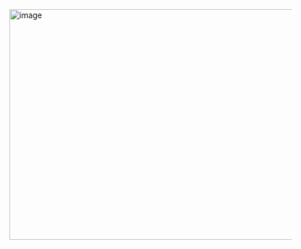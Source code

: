 <img width="728" height="412" alt="image" src="https://github.com/user-attachments/assets/60cffc8f-40db-473d-98e2-42086f000bdf" />
